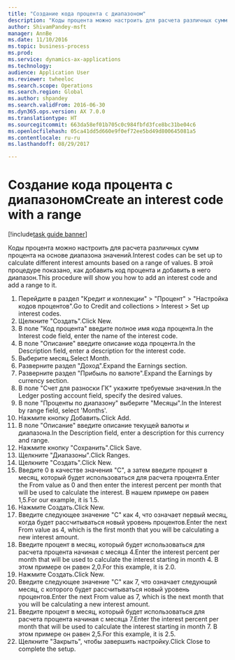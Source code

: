 ```yaml
--- 
title: "Создание кода процента с диапазоном"
description: "Коды процента можно настроить для расчета различных сумм процента на основе диапазона значений."
author: ShivamPandey-msft
manager: AnnBe
ms.date: 11/10/2016
ms.topic: business-process
ms.prod: 
ms.service: dynamics-ax-applications
ms.technology: 
audience: Application User
ms.reviewer: twheeloc
ms.search.scope: Operations
ms.search.region: Global
ms.author: shpandey
ms.search.validFrom: 2016-06-30
ms.dyn365.ops.version: AX 7.0.0
ms.translationtype: HT
ms.sourcegitcommit: 663da58ef01b705c0c984fbfd3fce8bc31be04c6
ms.openlocfilehash: 05ca41dd5d660e9f0ef72ee5bd49d800645081a5
ms.contentlocale: ru-ru
ms.lasthandoff: 08/29/2017

---
```

# <a name="create-an-interest-code-with-a-range"></a><span data-ttu-id="2c612-103">Создание кода процента с диапазоном</span><span class="sxs-lookup"><span data-stu-id="2c612-103">Create an interest code with a range</span></span>

[!include[task guide banner](../../includes/task-guide-banner.md)]

<span data-ttu-id="2c612-104">Коды процента можно настроить для расчета различных сумм процента на основе диапазона значений.</span><span class="sxs-lookup"><span data-stu-id="2c612-104">Interest codes can be set up to calculate different interest amounts based on a range of values.</span></span> <span data-ttu-id="2c612-105">В этой процедуре показано, как добавить код процента и добавить в него диапазон.</span><span class="sxs-lookup"><span data-stu-id="2c612-105">This procedure will show you how to add an interest code and add a range to it.</span></span>

1. <span data-ttu-id="2c612-106">Перейдите в раздел "Кредит и коллекции" > "Процент" > "Настройка кодов процентов".</span><span class="sxs-lookup"><span data-stu-id="2c612-106">Go to Credit and collections > Interest > Set up interest codes.</span></span>
2. <span data-ttu-id="2c612-107">Щелкните "Создать".</span><span class="sxs-lookup"><span data-stu-id="2c612-107">Click New.</span></span>
3. <span data-ttu-id="2c612-108">В поле "Код процента" введите полное имя кода процента.</span><span class="sxs-lookup"><span data-stu-id="2c612-108">In the Interest code field, enter the name of the interest code.</span></span>
4. <span data-ttu-id="2c612-109">В поле "Описание" введите описание кода процента.</span><span class="sxs-lookup"><span data-stu-id="2c612-109">In the Description field, enter a description for the interest code.</span></span>
5. <span data-ttu-id="2c612-110">Выберите месяц.</span><span class="sxs-lookup"><span data-stu-id="2c612-110">Select Month.</span></span>
6. <span data-ttu-id="2c612-111">Разверните раздел "Доход".</span><span class="sxs-lookup"><span data-stu-id="2c612-111">Expand the Earnings section.</span></span>
7. <span data-ttu-id="2c612-112">Разверните раздел "Прибыль по валюте".</span><span class="sxs-lookup"><span data-stu-id="2c612-112">Expand the Earnings by currency section.</span></span>
8. <span data-ttu-id="2c612-113">В поле "Счет для разноски ГК" укажите требуемые значения.</span><span class="sxs-lookup"><span data-stu-id="2c612-113">In the Ledger posting account field, specify the desired values.</span></span>
9. <span data-ttu-id="2c612-114">В поле "Проценты по диапазону" выберите "Месяцы".</span><span class="sxs-lookup"><span data-stu-id="2c612-114">In the Interest by range field, select 'Months'.</span></span>
10. <span data-ttu-id="2c612-115">Нажмите кнопку Добавить.</span><span class="sxs-lookup"><span data-stu-id="2c612-115">Click Add.</span></span>
11. <span data-ttu-id="2c612-116">В поле "Описание" введите описание текущей валюты и диапазона.</span><span class="sxs-lookup"><span data-stu-id="2c612-116">In the Description field, enter a description for this currency and range.</span></span>
12. <span data-ttu-id="2c612-117">Нажмите кнопку "Сохранить".</span><span class="sxs-lookup"><span data-stu-id="2c612-117">Click Save.</span></span>
13. <span data-ttu-id="2c612-118">Щелкните "Диапазоны".</span><span class="sxs-lookup"><span data-stu-id="2c612-118">Click Ranges.</span></span>
14. <span data-ttu-id="2c612-119">Щелкните "Создать".</span><span class="sxs-lookup"><span data-stu-id="2c612-119">Click New.</span></span>
15. <span data-ttu-id="2c612-120">Введите 0 в качестве значения "С", а затем введите процент в месяц, который будет использоваться для расчета процента.</span><span class="sxs-lookup"><span data-stu-id="2c612-120">Enter the From value as 0 and then enter the interest percent per month that will be used to calculate the interest.</span></span> <span data-ttu-id="2c612-121">В нашем примере он равен 1,5.</span><span class="sxs-lookup"><span data-stu-id="2c612-121">For our example, it is 1.5.</span></span>
16. <span data-ttu-id="2c612-122">Нажмите Создать.</span><span class="sxs-lookup"><span data-stu-id="2c612-122">Click New.</span></span>
17. <span data-ttu-id="2c612-123">Введите следующее значение "С" как 4, что означает первый месяц, когда будет рассчитываться новый уровень процентов.</span><span class="sxs-lookup"><span data-stu-id="2c612-123">Enter the next From value as 4, which is the first month that you will be calculating a new interest amount.</span></span>
18. <span data-ttu-id="2c612-124">Введите процент в месяц, который будет использоваться для расчета процента начиная с месяца 4.</span><span class="sxs-lookup"><span data-stu-id="2c612-124">Enter the interest percent per month that will be used to calculate the interest starting in month 4.</span></span> <span data-ttu-id="2c612-125"> В этом примере он равен 2,0.</span><span class="sxs-lookup"><span data-stu-id="2c612-125">For this example, it is 2.0.</span></span>
19. <span data-ttu-id="2c612-126">Нажмите Создать.</span><span class="sxs-lookup"><span data-stu-id="2c612-126">Click New.</span></span>
20. <span data-ttu-id="2c612-127">Введите следующее значение "С" как 7, что означает следующий месяц, с которого будет рассчитываться новый уровень процентов.</span><span class="sxs-lookup"><span data-stu-id="2c612-127">Enter the next From value as 7, which is the next month that you will be calculating a new interest amount.</span></span>
21. <span data-ttu-id="2c612-128">Введите процент в месяц, который будет использоваться для расчета процента начиная с месяца 7.</span><span class="sxs-lookup"><span data-stu-id="2c612-128">Enter the interest percent per month that will be used to calculate the interest starting in month 7.</span></span> <span data-ttu-id="2c612-129">В этом примере он равен 2,5.</span><span class="sxs-lookup"><span data-stu-id="2c612-129">For this example, it is 2.5.</span></span>
22. <span data-ttu-id="2c612-130">Щелкните "Закрыть", чтобы завершить настройку.</span><span class="sxs-lookup"><span data-stu-id="2c612-130">Click Close to complete the setup.</span></span>


